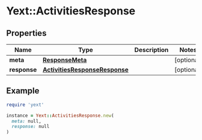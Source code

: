 # Yext::ActivitiesResponse

## Properties

| Name | Type | Description | Notes |
| ---- | ---- | ----------- | ----- |
| **meta** | [**ResponseMeta**](ResponseMeta.md) |  | [optional] |
| **response** | [**ActivitiesResponseResponse**](ActivitiesResponseResponse.md) |  | [optional] |

## Example

```ruby
require 'yext'

instance = Yext::ActivitiesResponse.new(
  meta: null,
  response: null
)
```

